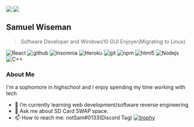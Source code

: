 
<img align="left" src="https://github-readme-stats.vercel.app/api?username=notSam25&title_color=FD9047&icon_color=FD9047&text_color=FFFFFF&custom_title=My+GitHub+Stats&show_icons=true&theme=tokyonight" />

<img  src="https://github-readme-stats.vercel.app/api/top-langs/?username=notSam25&custom_title=My+GitHub+Stats&show_icons=true&theme=tokyonight" />



## Samuel Wiseman
> Software Developer and Windows10 GUI Enjoyer(Migrating to Linux)
<p>
  <img alt="React" src="https://img.shields.io/badge/-React-45b8d8?style=flat-square&logo=react&logoColor=white" />
  <img alt="github" src="https://img.shields.io/badge/-Github-2088FF?style=flat-square&logo=github-actions&logoColor=white" />
  <img alt="Insomnia" src="https://img.shields.io/badge/-Insomnia-5849BE?style=flat-square&logo=insomnia&logoColor=white" />
  <img alt="Heroku" src="https://img.shields.io/badge/-Heroku-430098?style=flat-square&logo=heroku&logoColor=white" />
  <img alt="git" src="https://img.shields.io/badge/-Git-F05032?style=flat-square&logo=git&logoColor=white" />
  <img alt="npm" src="https://img.shields.io/badge/-NPM-CB3837?style=flat-square&logo=npm&logoColor=white" />
  <img alt="html5" src="https://img.shields.io/badge/-HTML5-E34F26?style=flat-square&logo=html5&logoColor=white" />
  <img alt="Nodejs" src="https://img.shields.io/badge/-Nodejs-43853d?style=flat-square&logo=Node.js&logoColor=white" />
  <img alt="C++" src="https://img.shields.io/badge/C++-blue.svg?style=flat-square&logo=c%2B%2B&logoColor=white" />
</p>

<h3>About Me</h2>

<p>I'm a sophomore in highschool and I enjoy spending my time working with tech</p>

- 🌱 I’m currently learning web development/software reverse engineering
- 💬 Ask me about SD Card SWAP space.
- 📫 How to reach me: notSam#0133(Discord Tag)
[![trophy](https://github-profile-trophy.vercel.app/?username=notSam25&theme=nord)](https://github.com/ryo-ma/github-profile-trophy)
